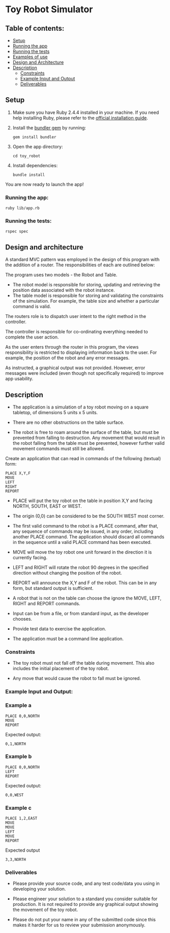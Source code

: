 # Toy Robot Simulator

## Table of contents:

* [Setup](./README.md#setup)
* [Running the app](./README.md#running-the-app)
* [Running the tests](./README.md#running-the-tests)
* [Examples of use](./test_data/test_scenarios.txt)
* [Design and Architecture](./README.md#design-and-architecture)
* [Description](./README.md#description)
  * [Constraints](./README.md#constraints)
  * [Example Input and Output](./README.md#example-input-and-output)
  * [Deliverables](./README.md#deliverables)

## Setup

1. Make sure you have Ruby 2.4.4 installed in your machine. If you need help installing Ruby, please refer to the [official installation guide](https://www.ruby-lang.org/en/documentation/installation/).

2. Install the [bundler gem](http://bundler.io/) by running:

    ```gem install bundler```

3. Open the app directory:

    ```cd toy_robot```

4. Install dependencies:

    ```bundle install```

You are now ready to launch the app!

### Running the app:
```ruby lib/app.rb```

### Running the tests:
```rspec spec```

## Design and architecture

A standard MVC pattern was employed in the design of this program with the addition of a router. The responsibilities of each are outlined below:

The program uses two models - the Robot and Table.
* The robot model is responsible for storing, updating and retrieving the position data associated with the robot instance.
* The table model is responsible for storing and validating the constraints of the simulation. For example, the table size and whether a particular command is valid.

The routers role is to dispatch user intent to the right method in the controller.

The controller is responsible for co-ordinating everything needed to complete the user action.

As the user enters through the router in this program, the views responsibility is restricted to displaying information back to the user. For example, the position of the robot and any error messages.

As instructed, a graphical output was not provided. However, error messages were included (even though not specifically required) to improve app usability.

## Description

* The application is a simulation of a toy robot moving on a square tabletop,
of dimensions 5 units x 5 units.

* There are no other obstructions on the table surface.

* The robot is free to roam around the surface of the table, but must be
prevented from falling to destruction. Any movement that would result in the
robot falling from the table must be prevented, however further valid
movement commands must still be allowed.

Create an application that can read in commands of the following (textual) form:

    PLACE X,Y,F
    MOVE
    LEFT
    RIGHT
    REPORT

* PLACE will put the toy robot on the table in position X,Y and facing NORTH,
SOUTH, EAST or WEST.

* The origin (0,0) can be considered to be the SOUTH WEST most corner.

* The first valid command to the robot is a PLACE command, after that, any
sequence of commands may be issued, in any order, including another PLACE
command. The application should discard all commands in the sequence until
a valid PLACE command has been executed.

* MOVE will move the toy robot one unit forward in the direction it is
currently facing.

* LEFT and RIGHT will rotate the robot 90 degrees in the specified direction
without changing the position of the robot.

* REPORT will announce the X,Y and F of the robot. This can be in any form,
but standard output is sufficient.

* A robot that is not on the table can choose the ignore the MOVE, LEFT, RIGHT
and REPORT commands.

* Input can be from a file, or from standard input, as the developer chooses.

* Provide test data to exercise the application.

* The application must be a command line application.

### Constraints

* The toy robot must not fall off the table during movement. This also
includes the initial placement of the toy robot.

* Any move that would cause the robot to fall must be ignored.

### Example Input and Output:

### Example a

    PLACE 0,0,NORTH
    MOVE
    REPORT

Expected output:

    0,1,NORTH

### Example b

    PLACE 0,0,NORTH
    LEFT
    REPORT

Expected output:

    0,0,WEST

### Example c

    PLACE 1,2,EAST
    MOVE
    MOVE
    LEFT
    MOVE
    REPORT

Expected output

    3,3,NORTH

### Deliverables

* Please provide your source code, and any test code/data you using in
developing your solution.

* Please engineer your solution to a standard you consider suitable for
production. It is not required to provide any graphical output showing the
movement of the toy robot.

* Please do not put your name in any of the submitted code since this makes it harder for us to review your submission anonymously.
